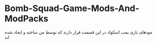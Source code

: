 # Bomb-Squad-Game-Mods-And-ModPacks
 مودهای بازی بمب اسکواد در این قسمت قرار دارند که توسط من ساخته و ایجاد شده اند
